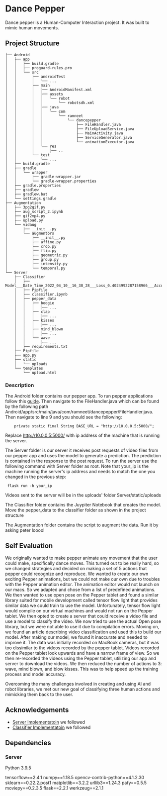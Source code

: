 
# Dance Pepper

Dance pepper is a Human-Computer Interaction project. It was built to mimic human movements. 


##  Project Structure
```
├── Android
│   ├── app
│   │   ├── build.gradle
│   │   ├── proguard-rules.pro
│   │   └── src
│   │       ├── androidTest
│   │       │   └── ...
│   │       ├── main
│   │       │   ├── AndroidManifest.xml
│   │       │   ├── assets
│   │       │   │   └── robot
│   │       │   │       └── robotsdk.xml
│   │       │   ├── java
│   │       │   │   └── com
│   │       │   │       └── ramneet
│   │       │   │           └── dancepepper
│   │       │   │               ├── FileHandler.java
│   │       │   │               ├── FileUploadService.java
│   │       │   │               ├── MainActivity.java
│   │       │   │               ├── ServiceGenerator.java
│   │       │   │               └── animationExecutor.java
│   │       │   └── res
│   │       │       ├── ..
│   │       └── test
│   │           └── ...
│   ├── build.gradle
│   ├── gradle
│   │   └── wrapper
│   │       ├── gradle-wrapper.jar
│   │       └── gradle-wrapper.properties
│   ├── gradle.properties
│   ├── gradlew
│   ├── gradlew.bat
│   └── settings.gradle
├── Augmentation
│   ├── 3pg2gif.py
│   ├── aug_script_2.ipynb
│   ├── gif2mp4.py
│   ├── upload.py
│   └── vidaug
│       ├── __init__.py
│       └── augmentors
│           ├── __init__.py
│           ├── affine.py
│           ├── crop.py
│           ├── flip.py
│           ├── geometric.py
│           ├── group.py
│           ├── intensity.py
│           └── temporal.py
└── Server
    ├── Classifier
    │   ├── Model___Date_Time_2022_04_10__16_38_28___Loss_0.4024992287158966___Accuracy_0.9200000166893005.h5
    │   ├── Pipfile
    │   ├── classifier.ipynb
    │   ├── pepper_data
    │   │   ├── boogie
    │   │   │   ├── ...
    │   │   ├── clap
    │   │   │   ├── ...
    │   │   ├── kisses
    │   │   │   ├── ...
    │   │   ├── mind_blown
    │   │   │   ├── ...
    │   │   └── wave
    │   │       ├── ...
    │   ├── requirements.txt
    ├── Pipfile
    ├── app.py
    ├── static
    │   └── uploads
    └── templates
        └── upload.html
```

### Description

The Android folder contains our pepper app. To run pepper applications follow this [guide](https://developer.softbankrobotics.com/pepper-qisdk/getting-started
). Then navigate to the FileHandler.java which can be found by the following path Android/app/src/main/java/com/ramneet/dancepepper/FileHandler.java. Then navigate to line 9 and you should see the following:
```
    private static final String BASE_URL = "http://10.0.0.5:5000/";
```
Replace http://10.0.0.5:5000/ with ip address of the machine that is running the server.

The Server folder is our server it receives post requests of video files from our pepper app and uses the model to generate a prediction. The prediction is contained in the response to the post request. To run the server use the following command with Server folder as root. Note that your_ip is the machine running the server's ip address and needs to match the one you changed in the previous step:
```
 flask run -h your_ip
```
Videos sent to the server will be in the uploads' folder Server/static/uploads

The Classifier folder contains the Juypiter Notebook that creates the model. Move the pepper_data to the classifier folder as shown in the project structure

The Augmentation folder contains the script to augment the data. Run it by asking peter looool
## Self Evaluation

We originally wanted to make pepper animate any movement that the user could make, specifically dance moves. This turned out to be really hard, so we changed strategies and decided on making a set of 5 actions that pepper could recognize and reproduce. We wanted to create our own exciting Pepper animations, but we could not make our own due to troubles with the Pepper animation editor. The animation editor would not launch on our macs. So we adapted and chose from a list of predefined animations. We then wanted to use open pose on the Pepper tablet and found a similar library suited for mobile development called tensor flow light that provides similar data we could train to use the model. Unfortunately, tensor flow light would compile on our virtual machines and would not run on the Pepper tablet. We then opted to create a server that could receive a video file and use a model to classify the video. We now tried to use the actual Open pose library, but we were not able to use it due to compilation errors. Moving on, we found an article describing video classification and used this to build our model. After making our model, we found it inaccurate and needed to improve it. The data was initially recorded on MacBook cameras, but it was too dissimilar to the videos recorded by the pepper tablet. Videos recorded on the Pepper tablet look upwards and have a narrow frame of view. So we then re-recorded the videos using the Pepper tablet, utilizing our app and server to download the videos. We then reduced the number of actions to 3: wave, mind blown, and blow kisses. This was to help speed up the training process and model accuracy.

Overcoming the many challenges involved in creating and using AI and robot libraries, we met our new goal of classifying three human actions and mimicking them back to the user. 
## Acknowledgements

 - [Server Implementatoin](https://roytuts.com/upload-and-play-video-using-flask/) we followed 
 - [Classifier Implementatoin](https://learnopencv.com/introduction-to-video-classification-and-human-activity-recognition/) we followed


## Dependencies

### Server
Python 3.9.5

tensorflow==2.4.1
numpy==1.18.5
opencv-contrib-python==4.1.2.30
sklearn==0.22.2.post1
matplotlib==3.2.2
urllib3==1.24.3
pafy==0.5.5
moviepy==0.2.3.5
flask==2.2.1
werkzeug==2.1.1
